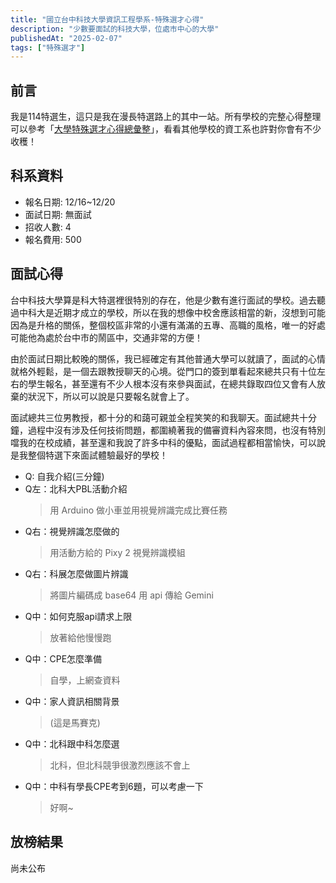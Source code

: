 ```yaml
---
title: "國立台中科技大學資訊工程學系-特殊選才心得"
description: "少數要面試的科技大學，位處市中心的大學"
publishedAt: "2025-02-07"
tags: ["特殊選才"]
---
```


## 前言

我是114特選生，這只是我在漫長特選路上的其中一站。所有學校的完整心得整理可以參考「[大學特殊選才心得總彙整](/blogs/special)」，看看其他學校的資工系也許對你會有不少收穫！

## 科系資料

- 報名日期: 12/16~12/20
- 面試日期: 無面試
- 招收人數: 4
- 報名費用: 500

## 面試心得

台中科技大學算是科大特選裡很特別的存在，他是少數有進行面試的學校。過去聽過中科大是近期才成立的學校，所以在我的想像中校舍應該相當的新，沒想到可能因為是升格的關係，整個校區非常的小還有滿滿的五專、高職的風格，唯一的好處可能他為處於台中市的鬧區中，交通非常的方便！

由於面試日期比較晚的關係，我已經確定有其他普通大學可以就讀了，面試的心情就格外輕鬆，是一個去跟教授聊天的心境。從門口的簽到單看起來總共只有十位左右的學生報名，甚至還有不少人根本沒有來參與面試，在總共錄取四位又會有人放棄的狀況下，所以可以說是只要報名就會上了。

面試總共三位男教授，都十分的和藹可親並全程笑笑的和我聊天。面試總共十分鐘，過程中沒有涉及任何技術問題，都圍繞著我的備審資料內容來問，也沒有特別噹我的在校成績，甚至還和我說了許多中科的優點，面試過程都相當愉快，可以說是我整個特選下來面試體驗最好的學校！

- Q: 自我介紹(三分鐘)
- Q左：北科大PBL活動介紹
  > 用 Arduino 做小車並用視覺辨識完成比賽任務
- Q右：視覺辨識怎麼做的
  > 用活動方給的 Pixy 2 視覺辨識模組
- Q右：科展怎麼做圖片辨識
  > 將圖片編碼成 base64 用 api 傳給 Gemini
- Q中：如何克服api請求上限
  > 放著給他慢慢跑
- Q中：CPE怎麼準備
  > 自學，上網查資料
- Q中：家人資訊相關背景
  > (這是馬賽克)
- Q中：北科跟中科怎麼選
  > 北科，但北科競爭很激烈應該不會上
- Q中：中科有學長CPE考到6題，可以考慮一下
  > 好啊~

## 放榜結果

尚未公布
